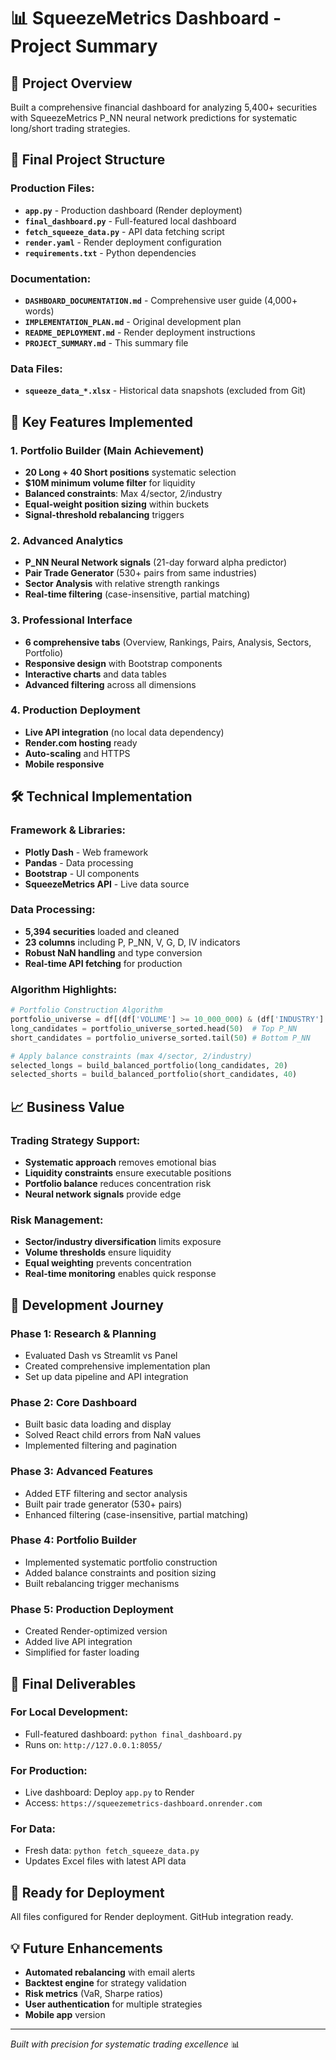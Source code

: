 # 📊 SqueezeMetrics Dashboard - Project Summary

## 🎯 **Project Overview**
Built a comprehensive financial dashboard for analyzing 5,400+ securities with SqueezeMetrics P_NN neural network predictions for systematic long/short trading strategies.

## 📁 **Final Project Structure**

### **Production Files:**
- **`app.py`** - Production dashboard (Render deployment)
- **`final_dashboard.py`** - Full-featured local dashboard  
- **`fetch_squeeze_data.py`** - API data fetching script
- **`render.yaml`** - Render deployment configuration
- **`requirements.txt`** - Python dependencies

### **Documentation:**
- **`DASHBOARD_DOCUMENTATION.md`** - Comprehensive user guide (4,000+ words)
- **`IMPLEMENTATION_PLAN.md`** - Original development plan
- **`README_DEPLOYMENT.md`** - Render deployment instructions
- **`PROJECT_SUMMARY.md`** - This summary file

### **Data Files:**
- **`squeeze_data_*.xlsx`** - Historical data snapshots (excluded from Git)

## 🚀 **Key Features Implemented**

### **1. Portfolio Builder (Main Achievement)**
- **20 Long + 40 Short positions** systematic selection
- **$10M minimum volume filter** for liquidity
- **Balanced constraints**: Max 4/sector, 2/industry
- **Equal-weight position sizing** within buckets
- **Signal-threshold rebalancing** triggers

### **2. Advanced Analytics**
- **P_NN Neural Network signals** (21-day forward alpha predictor)
- **Pair Trade Generator** (530+ pairs from same industries) 
- **Sector Analysis** with relative strength rankings
- **Real-time filtering** (case-insensitive, partial matching)

### **3. Professional Interface**
- **6 comprehensive tabs** (Overview, Rankings, Pairs, Analysis, Sectors, Portfolio)
- **Responsive design** with Bootstrap components
- **Interactive charts** and data tables
- **Advanced filtering** across all dimensions

### **4. Production Deployment**
- **Live API integration** (no local data dependency)
- **Render.com hosting** ready
- **Auto-scaling** and HTTPS
- **Mobile responsive**

## 🛠 **Technical Implementation**

### **Framework & Libraries:**
- **Plotly Dash** - Web framework
- **Pandas** - Data processing  
- **Bootstrap** - UI components
- **SqueezeMetrics API** - Live data source

### **Data Processing:**
- **5,394 securities** loaded and cleaned
- **23 columns** including P, P_NN, V, G, D, IV indicators
- **Robust NaN handling** and type conversion
- **Real-time API fetching** for production

### **Algorithm Highlights:**
```python
# Portfolio Construction Algorithm
portfolio_universe = df[(df['VOLUME'] >= 10_000_000) & (df['INDUSTRY'] != 'ETF')]
long_candidates = portfolio_universe_sorted.head(50)  # Top P_NN
short_candidates = portfolio_universe_sorted.tail(50) # Bottom P_NN

# Apply balance constraints (max 4/sector, 2/industry)
selected_longs = build_balanced_portfolio(long_candidates, 20)
selected_shorts = build_balanced_portfolio(short_candidates, 40)
```

## 📈 **Business Value**

### **Trading Strategy Support:**
- **Systematic approach** removes emotional bias
- **Liquidity constraints** ensure executable positions  
- **Portfolio balance** reduces concentration risk
- **Neural network signals** provide edge

### **Risk Management:**
- **Sector/industry diversification** limits exposure
- **Volume thresholds** ensure liquidity
- **Equal weighting** prevents concentration
- **Real-time monitoring** enables quick response

## 🔄 **Development Journey**

### **Phase 1: Research & Planning** 
- Evaluated Dash vs Streamlit vs Panel
- Created comprehensive implementation plan
- Set up data pipeline and API integration

### **Phase 2: Core Dashboard**
- Built basic data loading and display
- Solved React child errors from NaN values
- Implemented filtering and pagination

### **Phase 3: Advanced Features**
- Added ETF filtering and sector analysis
- Built pair trade generator (530+ pairs)
- Enhanced filtering (case-insensitive, partial matching)

### **Phase 4: Portfolio Builder** 
- Implemented systematic portfolio construction
- Added balance constraints and position sizing
- Built rebalancing trigger mechanisms

### **Phase 5: Production Deployment**
- Created Render-optimized version
- Added live API integration
- Simplified for faster loading

## 🎉 **Final Deliverables**

### **For Local Development:**
- Full-featured dashboard: `python final_dashboard.py`
- Runs on: `http://127.0.0.1:8055/`

### **For Production:**
- Live dashboard: Deploy `app.py` to Render
- Access: `https://squeezemetrics-dashboard.onrender.com`

### **For Data:**
- Fresh data: `python fetch_squeeze_data.py`
- Updates Excel files with latest API data

## 🚀 **Ready for Deployment**
All files configured for Render deployment. GitHub integration ready.

## 💡 **Future Enhancements**
- **Automated rebalancing** with email alerts
- **Backtest engine** for strategy validation  
- **Risk metrics** (VaR, Sharpe ratios)
- **User authentication** for multiple strategies
- **Mobile app** version

---
*Built with precision for systematic trading excellence* 📊